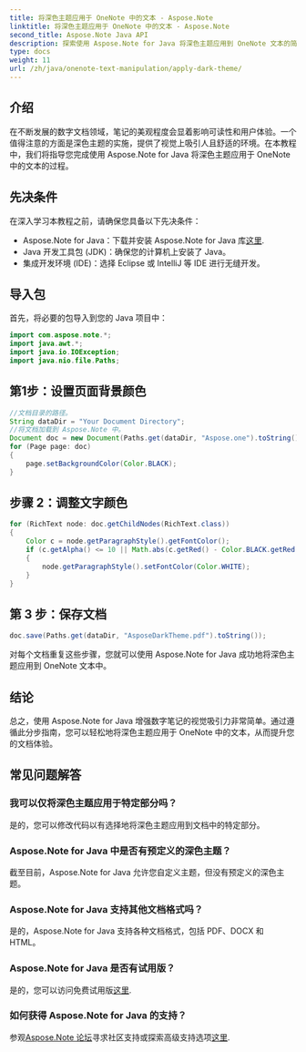```yaml
---
title: 将深色主题应用于 OneNote 中的文本 - Aspose.Note
linktitle: 将深色主题应用于 OneNote 中的文本 - Aspose.Note
second_title: Aspose.Note Java API
description: 探索使用 Aspose.Note for Java 将深色主题应用到 OneNote 文本的简单步骤。轻松提升您的数字文档体验。
type: docs
weight: 11
url: /zh/java/onenote-text-manipulation/apply-dark-theme/
---
```

## 介绍
在不断发展的数字文档领域，笔记的美观程度会显着影响可读性和用户体验。一个值得注意的方面是深色主题的实施，提供了视觉上吸引人且舒适的环境。在本教程中，我们将指导您完成使用 Aspose.Note for Java 将深色主题应用于 OneNote 中的文本的过程。
## 先决条件
在深入学习本教程之前，请确保您具备以下先决条件：
-  Aspose.Note for Java：下载并安装 Aspose.Note for Java 库[这里](https://releases.aspose.com/note/java/).
- Java 开发工具包 (JDK)：确保您的计算机上安装了 Java。
- 集成开发环境 (IDE)：选择 Eclipse 或 IntelliJ 等 IDE 进行无缝开发。
## 导入包
首先，将必要的包导入到您的 Java 项目中：
```java
import com.aspose.note.*;
import java.awt.*;
import java.io.IOException;
import java.nio.file.Paths;
```
## 第1步：设置页面背景颜色
```java
//文档目录的路径。
String dataDir = "Your Document Directory";
//将文档加载到 Aspose.Note 中。
Document doc = new Document(Paths.get(dataDir, "Aspose.one").toString());
for (Page page: doc)
{
    page.setBackgroundColor(Color.BLACK);
}
```
## 步骤 2：调整文字颜色
```java
for (RichText node: doc.getChildNodes(RichText.class))
{
    Color c = node.getParagraphStyle().getFontColor();
    if (c.getAlpha() <= 10 || Math.abs(c.getRed() - Color.BLACK.getRed()) + Math.abs(c.getGreen() - Color.BLACK.getGreen()) + Math.abs(c.getBlue() - Color.BLACK.getBlue()) <= 30)
    {
        node.getParagraphStyle().setFontColor(Color.WHITE);
    }
}
```
## 第 3 步：保存文档
```java
doc.save(Paths.get(dataDir, "AsposeDarkTheme.pdf").toString());
```
对每个文档重复这些步骤，您就可以使用 Aspose.Note for Java 成功地将深色主题应用到 OneNote 文本中。
## 结论
总之，使用 Aspose.Note for Java 增强数字笔记的视觉吸引力非常简单。通过遵循此分步指南，您可以轻松地将深色主题应用于 OneNote 中的文本，从而提升您的文档体验。
## 常见问题解答
### 我可以仅将深色主题应用于特定部分吗？
是的，您可以修改代码以有选择地将深色主题应用到文档中的特定部分。
### Aspose.Note for Java 中是否有预定义的深色主题？
截至目前，Aspose.Note for Java 允许您自定义主题，但没有预定义的深色主题。
### Aspose.Note for Java 支持其他文档格式吗？
是的，Aspose.Note for Java 支持各种文档格式，包括 PDF、DOCX 和 HTML。
### Aspose.Note for Java 是否有试用版？
是的，您可以访问免费试用版[这里](https://releases.aspose.com/).
### 如何获得 Aspose.Note for Java 的支持？
参观[Aspose.Note 论坛](https://forum.aspose.com/c/note/28)寻求社区支持或探索高级支持选项[这里](https://purchase.aspose.com/temporary-license/).
